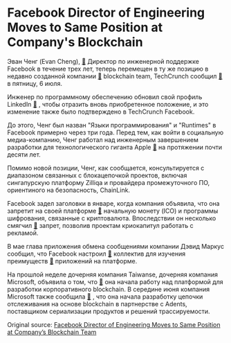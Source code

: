 # Facebook Director of Engineering Moves to Same Position at Company's Blockchain

Эван Ченг (Evan Cheng),  [🔗](https://cointelegraph.com/tags/facebook)  Директор по инженерной поддержке Facebook в течение трех лет, теперь перемещен в ту же позицию в недавно созданной компании  [🔗](https://cointelegraph.com/news/facebook-forms-exploratory-blockchain-team-led-by-coinbase-board-member)  blockchain team, TechCrunch сообщил  [🔗](https://techcrunch.com/2018/07/05/bookchain/)  в пятницу, 6 июля.

Инженер по программному обеспечению обновил свой профиль LinkedIn  [🔗](https://www.linkedin.com/in/chengevan/) , чтобы отразить вновь приобретенное положение, и это изменение также было подтверждено в TechCrunch Facebook.

До этого, Ченг был назван "Языки программирования" и "Runtimes" в Facebook примерно через три года. Перед тем, как войти в социальную медиа-компанию, Ченг работал над инженерным завершением разработки для технологического гиганта Apple  [🔗](https://cointelegraph.com/tags/apple)  на протяжении почти десяти лет.

Помимо новой позиции, Ченг, как сообщается, консультируется с диапазоном связанных с блокацепочкой проектов, включая сингапурскую платформу Zilliqa и провайдера промежуточного ПО, ориентиного на безопасность, ChainLink.

Facebook задел заголовки в январе, когда компания объявила, что она запретит на своей платформе  [🔗](https://cointelegraph.com/news/facebook-bans-cryptocurrency-ico-ads-because-of-deceptive-promotional-practices)  начальную монету (ICO) и программы шифрования, связанные с криптовалюта. Впоследствии он несколько смягчил  [🔗](https://cointelegraph.com/news/facebook-reverses-ban-on-cryptocurrency-ads-maintains-ban-on-icos)  запрет, позволив проектам криокапитул работать с рекламой.

В мае глава приложения обмена сообщениями компании Дэвид Маркус сообщил, что Facebook настроил  [🔗](https://cointelegraph.com/news/facebook-forms-exploratory-blockchain-team-led-by-coinbase-board-member)  коллектив для изучения преимуществ  [🔗](https://cointelegraph.com/tags/blockchain)  приложений на платформе.

На прошлой неделе дочерняя компания Taiwanse, дочерняя компания Microsoft, объявила о том, что  [🔗](https://cointelegraph.com/news/microsoft-partners-with-two-asian-firms-on-blockchain-platform-for-enterprises)  она начала работу над платформой для разработки корпоративного blockchain. В середине июня компания Microsoft также сообщила  [🔗](https://cointelegraph.com/news/new-blockchain-based-supply-chain-system-is-presented-by-microsoft-and-ardents) , что она начала разработку цепочки отслеживания на основе blockchain в партнерстве с Adents, поставщиком сериализации продуктов и решений трассируемости.

Original source: [Facebook Director of Engineering Moves to Same Position at Company’s Blockchain Team](https://cointelegraph.com/news/facebook-director-of-engineering-moves-to-same-position-at-company-s-blockchain-team)